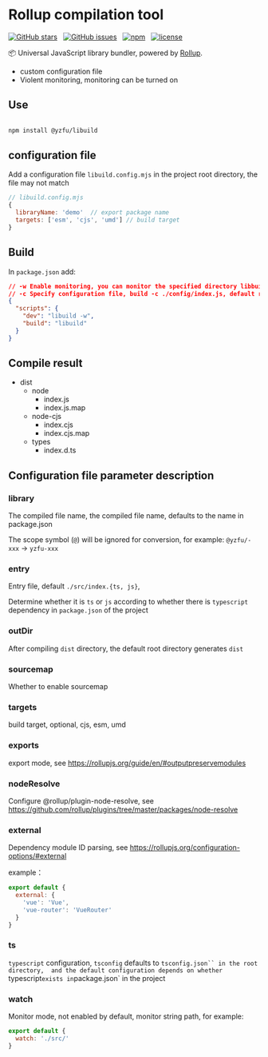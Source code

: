 # Rollup compilation tool

[![GitHub stars](https://img.shields.io/github/stars/fafayzf/libuild.svg?style=for-the-badge)](https://github.com/fafayzf/libuild/stargazers)
&nbsp;
[![GitHub issues](https://img.shields.io/github/issues-raw/fafayzf/libuild.svg?style=for-the-badge)](https://github.com/fafayzf/libuild/issues)
&nbsp;
[![npm](https://img.shields.io/npm/v/@yzfu/libuild?color=c7343a&label=npm&style=for-the-badge)](https://www.npmjs.com/package/@yzfu/libuild)
&nbsp;
[![license](https://img.shields.io/github/license/mashape/apistatus.svg?style=for-the-badge)](/LICENSE)

📦 Universal JavaScript library bundler, powered by [Rollup](https://github.com/rollup).

- custom configuration file
- Violent monitoring, monitoring can be turned on

## Use

```sh

npm install @yzfu/libuild

```

## configuration file

Add a configuration file `libuild.config.mjs` in the project root directory, the file may not match

```js
// libuild.config.mjs
{
  libraryName: 'demo'  // export package name
  targets: ['esm', 'cjs', 'umd'] // build target
}

```

## Build

In `package.json` add:

```json
// -w Enable monitoring, you can monitor the specified directory libbuild -w ./src/xxx/, default monitoring ./src/
// -c Specify configuration file, build -c ./config/index.js, default root directory libbuild.config.mjs
{
  "scripts": {
    "dev": "libuild -w",  
    "build": "libuild"
  }
}
```

## Compile result

- dist
  - node
    - index.js
    - index.js.map
  - node-cjs
    - index.cjs
    - index.cjs.map
  - types
    - index.d.ts

## Configuration file parameter description

### library
The compiled file name, the compiled file name, defaults to the name in package.json

The scope symbol (`@`) will be ignored for conversion, for example: `@yzfu/-xxx` -> `yzfu-xxx`

### entry
Entry file, default ``./src/index.{ts, js}``,

Determine whether it is `ts` or `js` according to whether there is `typescript` dependency in `package.json` of the project

### outDir 
After compiling `dist` directory, the default root directory generates `dist`

### sourcemap
Whether to enable sourcemap

### targets
build target, optional, cjs, esm, umd

### exports
export mode, see https://rollupjs.org/guide/en/#outputpreservemodules

### nodeResolve 
Configure @rollup/plugin-node-resolve, see https://github.com/rollup/plugins/tree/master/packages/node-resolve

### external
Dependency module ID parsing, see https://rollupjs.org/configuration-options/#external

example：
```js
export default {
  external: {
    'vue': 'Vue',
    'vue-router': 'VueRouter'
  }
}
```
### ts
`typescript` configuration, `tsconfig` defaults to `tsconfig.json`` in the root directory, 
and the default configuration depends on whether `typescript` exists in `package.json` in the project

### watch
Monitor mode, not enabled by default, monitor string path, for example:

```js
export default {
  watch: './src/'
}
```